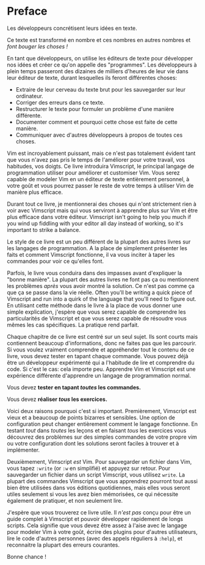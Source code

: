 Preface
=======

Les développeurs concrétisent leurs idées en texte.

Ce texte est transformé en nombre et ces nombres en autres nombres et *font
bouger les choses !*

En tant que développeurs, on utilise les éditeurs de texte pour développer nos
idées et créer ce qu'on appelle des "programmes". Les développeurs à plein temps
passeront des dizaines de milliers d'heures de leur vie dans leur éditeur de
texte, durant lesquelles ils feront différentes choses:

* Extraire de leur cerveau du texte brut pour les sauvegarder sur leur
  ordinateur.
* Corriger des erreurs dans ce texte.
* Restructurer le texte pour formuler un problème d'une manière différente.
* Documenter comment et pourquoi cette chose est faite de cette manière.
* Communiquer avec d'autres développeurs à propos de toutes ces choses.


Vim est incroyablement puissant, mais ce n'est pas totalement évident tant que
vous n'avez pas pris le temps de l'améliorer pour votre travail, vos habitudes,
vos doigts.
Ce livre introduira Vimscript, le principal langage de programmation utiliser
pour améliorer et customiser Vim. Vous serez capable de modeler Vim en un
éditeur de texte entièrement personnel, à votre goût et vous pourrez passer le
reste de votre temps à utiliser Vim de manière plus efficace.

Durant tout ce livre, je mentionnerai des choses qui n'ont strictement rien à
voir avec Vimscript mais qui vous serviront à apprendre plus sur Vim et être
plus efficace dans votre éditeur. Vimscript isn't
going to help you much if you wind up fiddling with your editor all day instead
of working, so it's important to strike a balance.

Le style de ce livre est un peu différent de la plupart des autres livres sur
les langages de programmation. A la place de simplement présenter les faits et
comment Vimscript fonctionne, il va vous inciter à taper les commandes pour
voir ce qu'elles font.

Parfois, le livre vous conduira dans des impasses avant d'expliquer la "bonne
manière". La plupart des autres livres ne font pas ça ou mentionnent les
problèmes *après* vous avoir montré la solution. Ce n'est pas comme ça que ça se
passe dans la vie réelle.  Often you'll be writing a quick piece of
Vimscript and run into a quirk of the language that you'll need to figure out.
En utilisant cette méthode dans le livre à la place de vous donner une simple
explication, j'espère que vous serez capable de comprendre les particularités de
Vimscript et que vous serez capable de résoudre vous mêmes les cas spécifiques.
La pratique rend parfait.

Chaque chapitre de ce livre est centré sur un seul sujet. Ils sont courts mais
contiennent beaucoup d'informations, donc ne faites pas que les parcourir. Si
vous voulez vraiment comprendre et appréhender tout le contenu de ce livre, vous
devez tester en tapant chaque commande. Vous pouvez déjà être un développeur
expérimenté qui a l'habitude de lire et comprendre du code. Si c'est le cas:
cela importe peu. Apprendre Vim et Vimscript est une expérience différente
d'apprendre un langage de programmation normal.

Vous devez **tester en tapant *toutes* les commandes.**

Vous devez **réaliser *tous* les exercices.**

Voici deux raisons pourquoi c'est si important. Premièrement, Vimscript est
vieux et a beaucoup de points bizarres et sensibles. Une option de configuration
peut changer entièrement comment le langage fonctionne. En testant *tout* dans
*toutes* les leçons et en faisant *tous* les exercices vous découvrez des
problèmes sur des simples commandes de votre propre vim ou votre configuration
dont les solutions seront faciles à trouver et à implémenter.

Deuxièmement, Vimscript *est* Vim. Pour sauvegarder un fichier dans Vim, vous
tapez `:write` (or `:w` en simplifié) et appuyez sur retour. Pour sauvegarder un
fichier dans un script Vimscript, vous utilisez `write`. La plupart des
commandes Vimscript que vous apprendrez pourront tout aussi bien être utilisées dans vos
éditions quotidiennes, mais elles vous seront utiles seulement si vous les avez
bien mémorisées, ce qui nécessite également de pratiquer, et non seulement lire.

J'espère que vous trouverez ce livre utile. Il *n'est pas* conçu pour être un
guide complet à Vimscript et pouvoir développer rapidement de longs scripts.
Cela signifie que vous devez être assez à l'aise avec le langage pour modeler
Vim à votre goût, écrire des plugins pour d'autres utilisateurs, lire le code
d'autres personnes (avec des appels réguliers à `:help`), et reconnaitre
la plupart des erreurs courantes.

Bonne chance !
